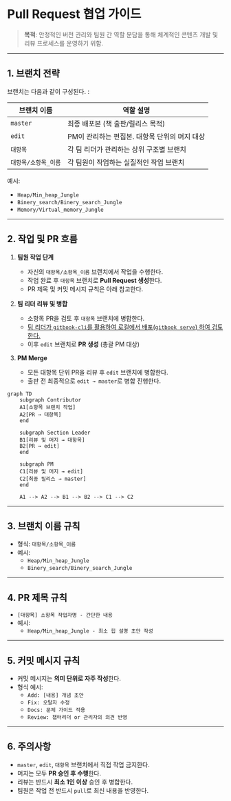 # Pull Request 협업 가이드

> **목적**: 안정적인 버전 관리와 팀원 간 역할 분담을 통해 체계적인 콘텐츠 개발 및 리뷰 프로세스를 운영하기 위함.

---

## 1. 브랜치 전략

브랜치는 다음과 같이 구성된다. :

| 브랜치 이름             | 역할 설명                                       |
|--------------------------|-------------------------------------------------|
| `master`                | 최종 배포본 (책 출판/릴리스 목적)                |
| `edit`                  | PM이 관리하는 편집본. 대항목 단위의 머지 대상     |
| `대항목`                | 각 팀 리더가 관리하는 상위 구조별 브랜치         |
| `대항목/소항목_이름`    | 각 팀원이 작업하는 실질적인 작업 브랜치         |

예시:
- `Heap/Min_heap_Jungle`
- `Binery_search/Binery_search_Jungle`
- `Memory/Virtual_memory_Jungle`

---

## 2. 작업 및 PR 흐름

1. **팀원 작업 단계**
   - 자신의 `대항목/소항목_이름` 브랜치에서 작업을 수행한다.
   - 작업 완료 후 `대항목` 브랜치로 **Pull Request 생성**한다.
   - PR 제목 및 커밋 메시지 규칙은 아래 참고한다.

2. **팀 리더 리뷰 및 병합**
   - 소항목 PR을 검토 후 `대항목` 브랜치에 병합한다.
   - [팀 리더가 `gitbook-cli`를 활용하여 로컬에서 배포(`gitbook serve`) 하여 검토한다.](/docs/git_book_guide/README.md#set_gitbook-cli)
   - 이후 `edit` 브랜치로 **PR 생성** (총괄 PM 대상)

3. **PM Merge**
   - 모든 대항목 단위 PR을 리뷰 후 `edit` 브랜치에 병합한다.
   - 출판 전 최종적으로 `edit → master`로 병합 진행한다.

```mermaid
graph TD
    subgraph Contributor
    A1[소항목 브랜치 작업]
    A2[PR → 대항목]
    end

    subgraph Section Leader
    B1[리뷰 및 머지 → 대항목]
    B2[PR → edit]
    end

    subgraph PM
    C1[리뷰 및 머지 → edit]
    C2[최종 릴리스 → master]
    end

    A1 --> A2 --> B1 --> B2 --> C1 --> C2
```

---

## 3. 브랜치 이름 규칙

- 형식: `대항목/소항목_이름`
- 예시:
  - `Heap/Min_heap_Jungle`
  - `Binery_search/Binery_search_Jungle`

---

## 4. PR 제목 규칙

- `[대항목] 소항목 작업자명 - 간단한 내용`
- 예시:
  - `Heap/Min_heap_Jungle - 최소 힙 설명 초안 작성`

---

## 5. 커밋 메시지 규칙

- 커밋 메시지는 **의미 단위로 자주 작성**한다.
- 형식 예시:
  - `Add: [내용] 개념 초안`
  - `Fix: 오탈자 수정`
  - `Docs: 문체 가이드 적용`
  - `Review: 챕터리더 or 관리자의 의견 반영`
  
---

## 6. 주의사항

- `master`, `edit`, `대항목` 브랜치에서 직접 작업 금지한다.
- 머지는 모두 **PR 승인 후 수행**한다.
- 리뷰는 반드시 **최소 1인 이상** 승인 후 병합한다.
- 팀원은 작업 전 반드시 `pull`로 최신 내용을 반영한다.
